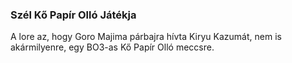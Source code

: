 ### Szél Kő Papír Olló Játékja
A lore az, hogy Goro Majima párbajra hívta Kiryu Kazumát, nem is akármilyenre, egy BO3-as Kő Papír Olló meccsre.


<!--
**szelszabi/szelszabi** is a ✨ _special_ ✨ repository because its `README.md` (this file) appears on your GitHub profile.

Here are some ideas to get you started:

- 🔭 I’m currently working on ...
- 🌱 I’m currently learning ...
- 👯 I’m looking to collaborate on ...
- 🤔 I’m looking for help with ...
- 💬 Ask me about ...
- 📫 How to reach me: ...
- 😄 Pronouns: ...
- ⚡ Fun fact: ...
-->
